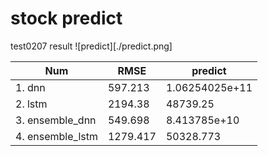 # stock predict

test0207 result
![predict][./predict.png]


| Num | RMSE | predict |
| ------------------- | ------------- | ---------- |
| 1. dnn            | 597.213   | 1.06254025e+11    |
| 2. lstm           | 2194.38      | 48739.25    |
| 3. ensemble_dnn  | 549.698      | 8.413785e+10   |
| 4. ensemble_lstm  | 1279.417       | 50328.773    |

